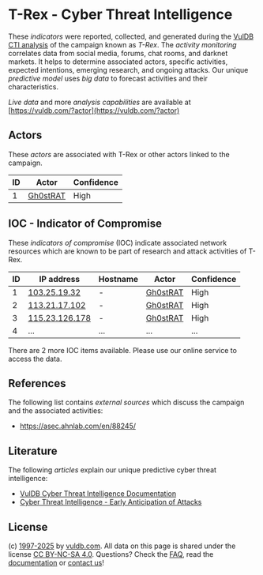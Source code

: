 # T-Rex - Cyber Threat Intelligence

These _indicators_ were reported, collected, and generated during the [VulDB CTI analysis](https://vuldb.com/?kb.cti) of the campaign known as _T-Rex_. The _activity monitoring_ correlates data from social media, forums, chat rooms, and darknet markets. It helps to determine associated actors, specific activities, expected intentions, emerging research, and ongoing attacks. Our unique _predictive model_ uses _big data_ to forecast activities and their characteristics.

_Live data_ and more _analysis capabilities_ are available at [https://vuldb.com/?actor](https://vuldb.com/?actor)

## Actors

These _actors_ are associated with T-Rex or other actors linked to the campaign.

ID | Actor | Confidence
-- | ----- | ----------
1 | [Gh0stRAT](https://vuldb.com/?actor.gh0strat) | High

## IOC - Indicator of Compromise

These _indicators of compromise_ (IOC) indicate associated network resources which are known to be part of research and attack activities of T-Rex.

ID | IP address | Hostname | Actor | Confidence
-- | ---------- | -------- | ----- | ----------
1 | [103.25.19.32](https://vuldb.com/?ip.103.25.19.32) | - | [Gh0stRAT](https://vuldb.com/?actor.gh0strat) | High
2 | [113.21.17.102](https://vuldb.com/?ip.113.21.17.102) | - | [Gh0stRAT](https://vuldb.com/?actor.gh0strat) | High
3 | [115.23.126.178](https://vuldb.com/?ip.115.23.126.178) | - | [Gh0stRAT](https://vuldb.com/?actor.gh0strat) | High
4 | ... | ... | ... | ...

There are 2 more IOC items available. Please use our online service to access the data.

## References

The following list contains _external sources_ which discuss the campaign and the associated activities:

* https://asec.ahnlab.com/en/88245/

## Literature

The following _articles_ explain our unique predictive cyber threat intelligence:

* [VulDB Cyber Threat Intelligence Documentation](https://vuldb.com/?kb.cti)
* [Cyber Threat Intelligence - Early Anticipation of Attacks](https://www.scip.ch/en/?labs.20201022)

## License

(c) [1997-2025](https://vuldb.com/?kb.changelog) by [vuldb.com](https://vuldb.com/?kb.about). All data on this page is shared under the license [CC BY-NC-SA 4.0](https://creativecommons.org/licenses/by-nc-sa/4.0/). Questions? Check the [FAQ](https://vuldb.com/?kb.faq), read the [documentation](https://vuldb.com/?kb) or [contact us](https://vuldb.com/?contact)!
